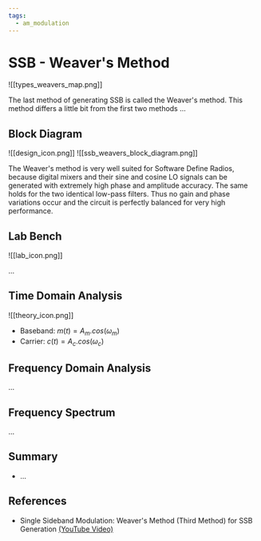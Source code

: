 ```yaml
---
tags:
  - am_modulation
---
```

# SSB - Weaver's Method

![[types_weavers_map.png]]

The last method of generating SSB is called the Weaver's method. This method differs a little bit from the first two methods ...

## Block Diagram

![[design_icon.png]]
![[ssb_weavers_block_diagram.png]]

The Weaver's method is very well suited for Software Define Radios, because digital mixers and their sine and cosine LO signals can be generated with extremely high phase and amplitude accuracy. The same holds for the two identical low-pass filters. Thus no gain and phase variations occur and the circuit is perfectly balanced for very high performance.

## Lab Bench

![[lab_icon.png]]

...

## Time Domain Analysis

![[theory_icon.png]]

- Baseband: $m(t)=A_m.cos(\omega_m)$
- Carrier: $c(t)=A_c.cos(\omega_c)$

## Frequency Domain Analysis

...

## Frequency Spectrum

...

## Summary

- ...

## References

- Single Sideband Modulation: Weaver's Method (Third Method) for SSB Generation [(YouTube Video)](https://youtu.be/r4x9TTAPSeU?si=Bd_e5yZSeuVl1D7_)


